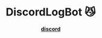 <h1 align="center">
  DiscordLogBot 😼
</h1>

<h4 align="center">
  <a href="[https://cheataway.com](https://discord.gg/qST8raPrn4)">discord</a>
</h4>
